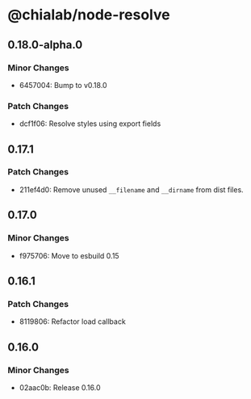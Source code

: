 # @chialab/node-resolve

## 0.18.0-alpha.0

### Minor Changes

- 6457004: Bump to v0.18.0

### Patch Changes

- dcf1f06: Resolve styles using export fields

## 0.17.1

### Patch Changes

- 211ef4d0: Remove unused `__filename` and `__dirname` from dist files.

## 0.17.0

### Minor Changes

- f975706: Move to esbuild 0.15

## 0.16.1

### Patch Changes

- 8119806: Refactor load callback

## 0.16.0

### Minor Changes

- 02aac0b: Release 0.16.0

